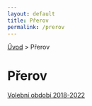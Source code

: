 ```yaml
---
layout: default  
title: Přerov
permalink: /prerov
---
```

[Úvod](../) > Přerov

# Přerov

[Volební období 2018-2022](./volebni-obdobi-2018-2022)